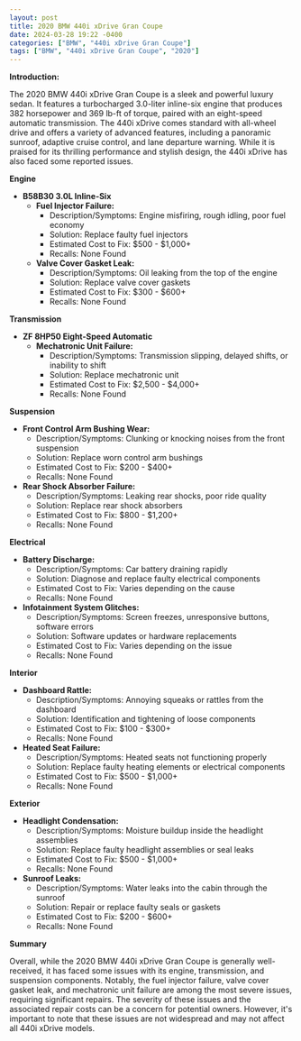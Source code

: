 ```yaml
---
layout: post
title: 2020 BMW 440i xDrive Gran Coupe
date: 2024-03-28 19:22 -0400
categories: ["BMW", "440i xDrive Gran Coupe"]
tags: ["BMW", "440i xDrive Gran Coupe", "2020"]
---
```

**Introduction:**

The 2020 BMW 440i xDrive Gran Coupe is a sleek and powerful luxury sedan. It features a turbocharged 3.0-liter inline-six engine that produces 382 horsepower and 369 lb-ft of torque, paired with an eight-speed automatic transmission. The 440i xDrive comes standard with all-wheel drive and offers a variety of advanced features, including a panoramic sunroof, adaptive cruise control, and lane departure warning. While it is praised for its thrilling performance and stylish design, the 440i xDrive has also faced some reported issues.

**Engine**

* **B58B30 3.0L Inline-Six**
    * **Fuel Injector Failure:**
        * Description/Symptoms: Engine misfiring, rough idling, poor fuel economy
        * Solution: Replace faulty fuel injectors
        * Estimated Cost to Fix: $500 - $1,000+
        * Recalls: None Found
    * **Valve Cover Gasket Leak:**
        * Description/Symptoms: Oil leaking from the top of the engine
        * Solution: Replace valve cover gaskets
        * Estimated Cost to Fix: $300 - $600+
        * Recalls: None Found

**Transmission**

* **ZF 8HP50 Eight-Speed Automatic**
    * **Mechatronic Unit Failure:**
        * Description/Symptoms: Transmission slipping, delayed shifts, or inability to shift
        * Solution: Replace mechatronic unit
        * Estimated Cost to Fix: $2,500 - $4,000+
        * Recalls: None Found

**Suspension**

* **Front Control Arm Bushing Wear:**
    * Description/Symptoms: Clunking or knocking noises from the front suspension
    * Solution: Replace worn control arm bushings
    * Estimated Cost to Fix: $200 - $400+
    * Recalls: None Found
* **Rear Shock Absorber Failure:**
    * Description/Symptoms: Leaking rear shocks, poor ride quality
    * Solution: Replace rear shock absorbers
    * Estimated Cost to Fix: $800 - $1,200+
    * Recalls: None Found

**Electrical**

* **Battery Discharge:**
    * Description/Symptoms: Car battery draining rapidly
    * Solution: Diagnose and replace faulty electrical components
    * Estimated Cost to Fix: Varies depending on the cause
    * Recalls: None Found
* **Infotainment System Glitches:**
    * Description/Symptoms: Screen freezes, unresponsive buttons, software errors
    * Solution: Software updates or hardware replacements
    * Estimated Cost to Fix: Varies depending on the issue
    * Recalls: None Found

**Interior**

* **Dashboard Rattle:**
    * Description/Symptoms: Annoying squeaks or rattles from the dashboard
    * Solution: Identification and tightening of loose components
    * Estimated Cost to Fix: $100 - $300+
    * Recalls: None Found
* **Heated Seat Failure:**
    * Description/Symptoms: Heated seats not functioning properly
    * Solution: Replace faulty heating elements or electrical components
    * Estimated Cost to Fix: $500 - $1,000+
    * Recalls: None Found

**Exterior**

* **Headlight Condensation:**
    * Description/Symptoms: Moisture buildup inside the headlight assemblies
    * Solution: Replace faulty headlight assemblies or seal leaks
    * Estimated Cost to Fix: $500 - $1,000+
    * Recalls: None Found
* **Sunroof Leaks:**
    * Description/Symptoms: Water leaks into the cabin through the sunroof
    * Solution: Repair or replace faulty seals or gaskets
    * Estimated Cost to Fix: $200 - $600+
    * Recalls: None Found

**Summary**

Overall, while the 2020 BMW 440i xDrive Gran Coupe is generally well-received, it has faced some issues with its engine, transmission, and suspension components. Notably, the fuel injector failure, valve cover gasket leak, and mechatronic unit failure are among the most severe issues, requiring significant repairs. The severity of these issues and the associated repair costs can be a concern for potential owners. However, it's important to note that these issues are not widespread and may not affect all 440i xDrive models.
